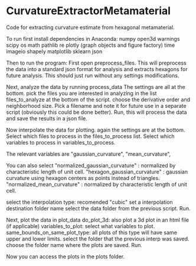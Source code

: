 # CurvatureExtractorMetamaterial
Code for extracting curvature estimate from hexagonal metamaterial.


To run first install dependencies in Anaconda:
numpy
open3d
warnings
scipy
os
math
pathlib
re
plotly (graph objects and figure factory)
time
imageio
shapely
matplotlib
sklearn
json



Then to run the program:
First open preprocess_files. This will preprocess the data into a standard json format for analysis and extracts hexagons for future analysis.
This should just run without any settings modifications.




Next, analyze the data by running process_data
The settings are all at the bottom.
pick the files you are interested in analyzing in the list files_to_analyze at the bottom of the script.
choose the derivative order and neighborhood size.
Pick a filename and note it for future use in a separate script (obviously this could be done better).
Run, this will process the data and save the results in a json file.

Now interpolate the data for plotting.
again the settings are at the bottom.
Select which files to process in the files_to_process list.
Select which variables to process in variables_to_process.

The relevant variables are 
"gaussian_curvature",
"mean_curvature",

You can also select
"normalized_gaussian_curvature" : normalized by characteristic length of unit cell.
"hexagon_gaussian_curvature" : gaussian curvature using hexagon centers as points instead of triangles.
"normalized_mean_curvature" : normalized by characteristic length of unit cell.

select the interpolation type: recomended "cubic"
set a interpolation destination folder name
select the data folder from the previous script.
Run.




Next, plot the data in plot_data
do_plot_3d: also plot a 3d plot in an html file (if applicable)
variables_to_plot: select what variables to plot.
same_bounds_on_same_plot_type: all plots of this type will have same upper and lower limits.
select the folder that the previous interp was saved.
choose the folder name where the plots are saved.
Run.

Now you can access the plots in the plots folder.
